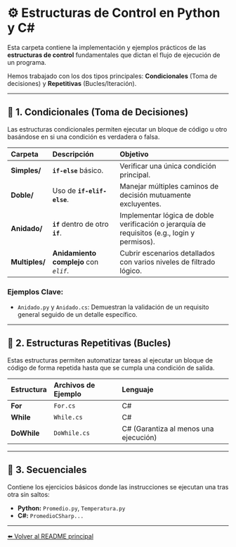 # ⚙️ Estructuras de Control en Python y C\#

Esta carpeta contiene la implementación y ejemplos prácticos de las **estructuras de control** fundamentales que dictan el flujo de ejecución de un programa.

Hemos trabajado con los dos tipos principales: **Condicionales** (Toma de decisiones) y **Repetitivas** (Bucles/Iteración).

---

## 🚦 1. Condicionales (Toma de Decisiones)

Las estructuras condicionales permiten ejecutar un bloque de código u otro basándose en si una condición es verdadera o falsa.

| Carpeta | Descripción | Objetivo |
| :--- | :--- | :--- |
| **Simples/** | **`if-else`** básico. | Verificar una única condición principal. |
| **Doble/** | Uso de **`if-elif-else`**. | Manejar múltiples caminos de decisión mutuamente excluyentes. |
| **Anidado/** | **`if`** dentro de otro **`if`**. | Implementar lógica de doble verificación o jerarquía de requisitos (e.g., login y permisos). |
| **Multiples/** | **Anidamiento complejo** con *`elif`*. | Cubrir escenarios detallados con varios niveles de filtrado lógico. |

### Ejemplos Clave:

* `Anidado.py` y `Anidado.cs`: Demuestran la validación de un requisito general seguido de un detalle específico.

---

## 🔁 2. Estructuras Repetitivas (Bucles)

Estas estructuras permiten automatizar tareas al ejecutar un bloque de código de forma repetida hasta que se cumpla una condición de salida.

| Estructura | Archivos de Ejemplo | Lenguaje |
| :--- | :--- | :--- |
| **For** | `For.cs` | C\# |
| **While** | `While.cs` | C\# |
| **DoWhile** | `DoWhile.cs` | C\# (Garantiza al menos una ejecución) |

---

## 🔢 3. Secuenciales

Contiene los ejercicios básicos donde las instrucciones se ejecutan una tras otra sin saltos:

* **Python:** `Promedio.py`, `Temperatura.py`
* **C\#:** `PromedioCSharp...`

---

[⬅️ Volver al README principal](/)